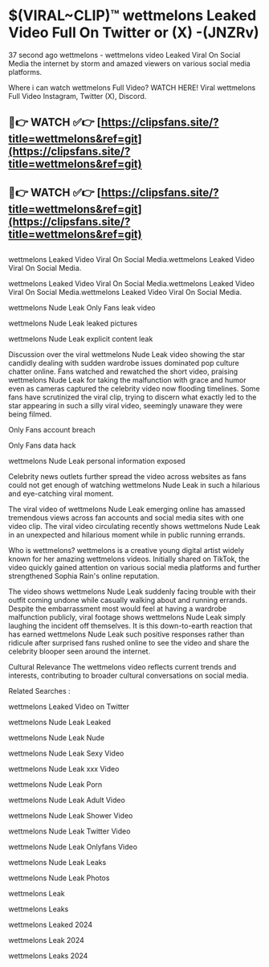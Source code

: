 # $(VIRAL~CLIP)™ wettmelons Leaked Video Full On Twitter or (X) -(JNZRv)
37 second ago wettmelons - wettmelons video Leaked Viral On Social Media the internet by storm and amazed viewers on various social media platforms.

Where i can watch wettmelons Full Video? WATCH HERE! Viral wettmelons Full Video Instagram, Twitter (X), Discord.

## 🔴👉 WATCH ✅👉 [https://clipsfans.site/?title=wettmelons&ref=git](https://clipsfans.site/?title=wettmelons&ref=git)
## 🔴👉 WATCH ✅👉 [https://clipsfans.site/?title=wettmelons&ref=git](https://clipsfans.site/?title=wettmelons&ref=git)
##
wettmelons Leaked Video Viral On Social Media.wettmelons Leaked Video Viral On Social Media.

wettmelons Leaked Video Viral On Social Media.wettmelons Leaked Video Viral On Social Media.wettmelons Leaked Video Viral On Social Media.

wettmelons Nude Leak Only Fans leak video

wettmelons Nude Leak leaked pictures

wettmelons Nude Leak explicit content leak

Discussion over the viral wettmelons Nude Leak video showing the star candidly dealing with sudden wardrobe issues dominated pop culture chatter online. Fans watched and rewatched the short video, praising wettmelons Nude Leak for taking the malfunction with grace and humor even as cameras captured the celebrity video now flooding timelines. Some fans have scrutinized the viral clip, trying to discern what exactly led to the star appearing in such a silly viral video, seemingly unaware they were being filmed.


Only Fans account breach

Only Fans data hack

wettmelons Nude Leak personal information exposed

Celebrity news outlets further spread the video across websites as fans could not get enough of watching wettmelons Nude Leak in such a hilarious and eye-catching viral moment.


The viral video of wettmelons Nude Leak emerging online has amassed tremendous views across fan accounts and social media sites with one video clip. The viral video circulating recently shows wettmelons Nude Leak in an unexpected and hilarious moment while in public running errands.


Who is wettmelons? wettmelons is a creative young digital artist widely known for her amazing wettmelons videos. Initially shared on TikTok, the video quickly gained attention on various social media platforms and further strengthened Sophia Rain's online reputation.

The video shows wettmelons Nude Leak suddenly facing trouble with their outfit coming undone while casually walking about and running errands. Despite the embarrassment most would feel at having a wardrobe malfunction publicly, viral footage shows wettmelons Nude Leak simply laughing the incident off themselves. It is this down-to-earth reaction that has earned wettmelons Nude Leak such positive responses rather than ridicule after surprised fans rushed online to see the video and share the celebrity blooper seen around the internet.

Cultural Relevance The wettmelons video reflects current trends and interests, contributing to broader cultural conversations on social media.

Related Searches :

wettmelons Leaked Video on Twitter

wettmelons Nude Leak Leaked

wettmelons Nude Leak Nude

wettmelons Nude Leak Sexy Video

wettmelons Nude Leak xxx Video

wettmelons Nude Leak Porn

wettmelons Nude Leak Adult Video

wettmelons Nude Leak Shower Video

wettmelons Nude Leak Twitter Video

wettmelons Nude Leak Onlyfans Video

wettmelons Nude Leak Leaks

wettmelons Nude Leak Photos

wettmelons Leak

wettmelons Leaks

wettmelons Leaked 2024

wettmelons Leak 2024

wettmelons Leaks 2024
